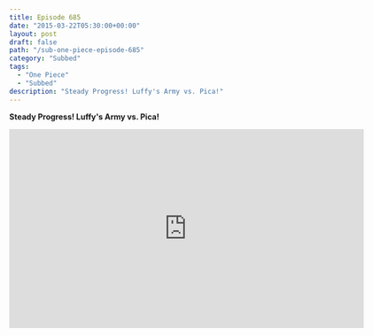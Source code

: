 ```yaml
---
title: Episode 685
date: "2015-03-22T05:30:00+00:00"
layout: post
draft: false
path: "/sub-one-piece-episode-685"
category: "Subbed"
tags:
  - "One Piece"
  - "Subbed"
description: "Steady Progress! Luffy's Army vs. Pica!"
---
```


**Steady Progress! Luffy's Army vs. Pica!**

<iframe width="640" height="360" src="https://www.rapidvideo.com/e/G6FRPGDI98" frameborder="0" marginwidth=0 marginheight=0 scrolling=no allowfullscreen></iframe>

